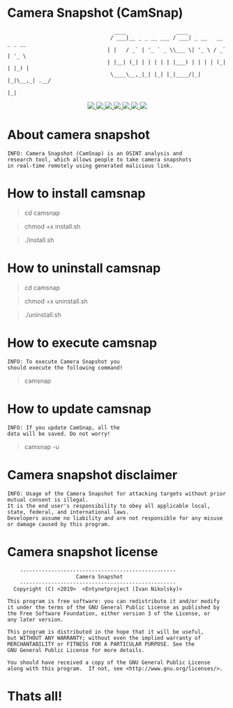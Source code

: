 # Camera Snapshot (CamSnap)                

                                      ____                ____                    
                                     / ___|__ _ _ __ ___ / ___| _ __   __ _ _ __  
                                    | |   / _` | '_ ` _ \\___ \| '_ \ / _` | '_ \ 
                                    | |__| (_| | | | | | |___) | | | | (_| | |_) |
                                     \____\__,_|_| |_| |_|____/|_| |_|\__,_| .__/ 
                                                                           |_|                



<p align="center">
  <a href="http://entynetproject.simplesite.com/">
    <img src="https://img.shields.io/badge/entynetproject-Ivan%20Nikolsky-blue.svg">
  </a> 
  <a href="https://github.com/entynetproject/camsnap/releases">
    <img src="https://img.shields.io/github/release/entynetproject/camsnap.svg">
  </a>
  <a href="https://wikipedia.org/wiki/Shell_script">
    <img src="https://img.shields.io/badge/language-shell-green.svg">
 </a>
  <a href="https://github.com/entynetproject/camsnap">
      <img src="https://img.shields.io/badge/portfwd-serveo/ngrok-red.svg?maxAge=2592000">
  </a>
  <a href="https://github.com/entynetproject/camsnap/issues?q=is%3Aissue+is%3Aclosed">
      <img src="https://img.shields.io/github/issues/entynetproject/camsnap.svg">
  </a>
  <a href="https://github.com/entynetproject/camsnap/wiki">
      <img src="https://img.shields.io/badge/wiki%20-camsnap-lightgrey.svg">
 </a>
<a href="https://twitter.com/entynetproject">
    <img src="https://img.shields.io/badge/twitter-entynetproject-blue.svg">
 </a>
</p>

# About camera snapshot

    INFO: Camera Snapshot (CamSnap) is an OSINT analysis and 
    research tool, which allows people to take camera snapshots 
    in real-time remotely using generated malicious link. 

# How to install camsnap

> cd camsnap

> chmod +x install.sh

> ./install.sh

# How to uninstall camsnap 

> cd camsnap

> chmod +x uninstall.sh

> ./uninstall.sh

# How to execute camsnap

    INFO: To execute Camera Snapshot you 
    should execute the following command!

> camsnap

# How to update camsnap

    INFO: If you update CamSnap, all the
    data will be saved. Do not worry!

> camsnap -u

# Camera snapshot disclaimer

    INFO: Usage of the Camera Snapshot for attacking targets without prior mutual consent is illegal. 
    It is the end user's responsibility to obey all applicable local, state, federal, and international laws. 
    Developers assume no liability and are not responsible for any misuse or damage caused by this program.

# Camera snapshot license

        --------------------------------------------------
                          Camera Snapshot        
        --------------------------------------------------
      Copyright (C) <2019>  <Entynetproject (Ivan Nikolsky)>

    This program is free software: you can redistribute it and/or modify
    it under the terms of the GNU General Public License as published by
    the Free Software Foundation, either version 3 of the License, or
    any later version.

    This program is distributed in the hope that it will be useful,
    but WITHOUT ANY WARRANTY; without even the implied warranty of
    MERCHANTABILITY or FITNESS FOR A PARTICULAR PURPOSE. See the
    GNU General Public License for more details.

    You should have received a copy of the GNU General Public License
    along with this program.  If not, see <http://www.gnu.org/licenses/>.
        

# Thats all!
